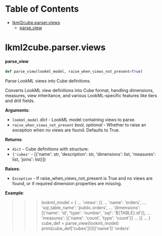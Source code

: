 # Table of Contents

* [lkml2cube.parser.views](#lkml2cube.parser.views)
  * [parse\_view](#lkml2cube.parser.views.parse_view)

<a id="lkml2cube.parser.views"></a>

# lkml2cube.parser.views

<a id="lkml2cube.parser.views.parse_view"></a>

#### parse\_view

```python
def parse_view(lookml_model, raise_when_views_not_present=True)
```

Parse LookML views into Cube definitions.

Converts LookML view definitions into Cube format, handling dimensions, measures,
view inheritance, and various LookML-specific features like tiers and drill fields.

**Arguments**:

- `lookml_model` _dict_ - LookML model containing views to parse.
- `raise_when_views_not_present` _bool, optional_ - Whether to raise an exception
  when no views are found. Defaults to True.
  

**Returns**:

- `dict` - Cube definitions with structure:
- `{'cubes'` - [{'name': str, 'description': str, 'dimensions': list, 'measures': list, 'joins': list}]}
  

**Raises**:

- `Exception` - If raise_when_views_not_present is True and no views are found,
  or if required dimension properties are missing.
  

**Example**:

  >>> lookml_model = {
  ...     'views': [{
  ...         'name': 'orders',
  ...         'sql_table_name': 'public.orders',
  ...         'dimensions': [{'name': 'id', 'type': 'number', 'sql': '${TABLE}.id'}],
  ...         'measures': [{'name': 'count', 'type': 'count'}]
  ...     }]
  ... }
  >>> cube_def = parse_view(lookml_model)
  >>> print(cube_def['cubes'][0]['name'])
  'orders'

